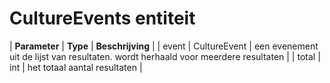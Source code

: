 ---
---

# CultureEvents entiteit

| **Parameter** | **Type** | **Beschrijving** |
| event | CultureEvent | een evenement uit de lijst van resultaten. wordt herhaald voor meerdere resultaten |
| total | int | het totaal aantal resultaten |